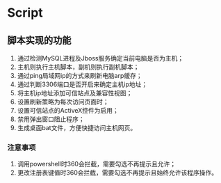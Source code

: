 # Script
## 脚本实现的功能
1. 通过检测MySQL进程及Jboss服务确定当前电脑是否为主机；
2. 主机则执行主机脚本，副机则执行副机脚本；
3. 通过ping局域网ip的方式来刷新电脑arp缓存；
4. 通过判断3306端口是否开启来确定主机ip地址；
5. 将主机ip地址添加可信站点及兼容性视图；
6. 设置刷新策略为每次访问页面时；
7. 设置可信站点的ActiveX控件为启用；
8. 禁用弹出窗口阻止程序；
9. 生成桌面bat文件，方便快捷访问主机网页。
### 注意事项
1. 调用powershell时360会拦截，需要勾选不再提示且允许；
2. 更改注册表键值时360会拦截，需要勾选不再提示且始终允许该程序操作。
